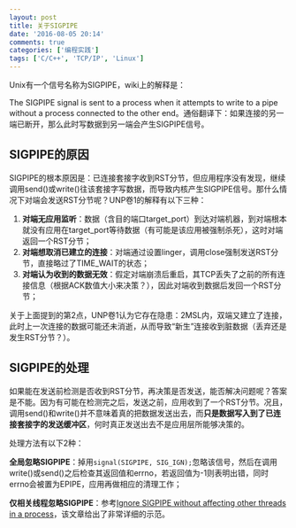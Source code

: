 ```yaml
---
layout: post
title: 关于SIGPIPE
date: '2016-08-05 20:14'
comments: true
categories: ['编程实践'] 
tags: ['C/C++', 'TCP/IP', 'Linux']
---
```


Unix有一个信号名称为SIGPIPE，wiki上的解释是：

<!--more-->

The SIGPIPE signal is sent to a process when it attempts to write to a pipe without a process connected to the other end。通俗翻译下：如果连接的另一端已断开，那么此时写数据到另一端会产生SIGPIPE信号。

## SIGPIPE的原因

SIGPIPE的根本原因是：已连接套接字收到RST分节，但应用程序没有发现，继续调用send()或write()往该套接字写数据，而导致内核产生SIGPIPE信号。那什么情况下对端会发送RST分节呢？UNP卷1的解释有以下三种：

1. **对端无应用监听**：数据（含目的端口target_port）到达对端机器，到对端根本就没有应用在target_port等待数据（有可能是该应用被强制杀死），这时对端返回一个RST分节；
2. **对端想取消已建立的连接**：对端通过设置linger，调用close强制发送RST分节，直接略过了TIME_WAIT的状态；
3. **对端认为收到的数据无效**：假定对端崩溃后重启，其TCP丢失了之前的所有连接信息（根据ACK数值大小来决策？），因此对端收到数据后发回一个RST分节；

关于上面提到的第2点，UNP卷1认为它存在隐患：2MSL内，双端又建立了连接，此时上一次连接的数据可能还未消逝，从而导致“新生”连接收到脏数据（丢弃还是发生RST分节？）。

## SIGPIPE的处理

如果能在发送前检测是否收到RST分节，再决策是否发送，能否解决问题呢？答案是不能。因为有可能在检测完之后，发送之前，应用收到了一个RST分节。况且，调用send()和write()并不意味着真的把数据发送出去，而**只是数据写入到了已连接套接字的发送缓冲区**，何时真正发送出去不是应用层所能够决策的。

处理方法有以下2种：

**全局忽略SIGPIPE**：掉用`signal(SIGPIPE, SIG_IGN);`忽略该信号，然后在调用write()或send()之后检查其返回值和errno，若返回值为-1则表明出错，同时errno会被置为EPIPE，应用再做相应的清理工作；

**仅相关线程忽略SIGPIPE**：参考[Ignore SIGPIPE without affecting other threads in a process](http://www.microhowto.info/howto/ignore_sigpipe_without_affecting_other_threads_in_a_process.html)，该文章给出了非常详细的示范。
